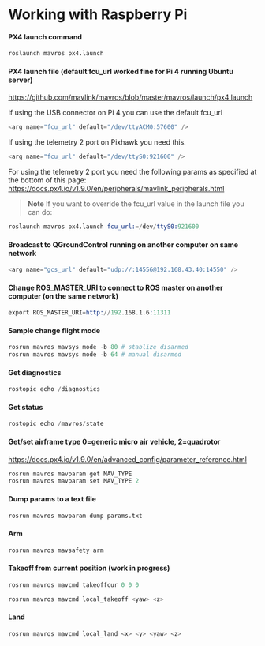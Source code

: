 # Working with Raspberry Pi

#### PX4 launch command
```s
roslaunch mavros px4.launch
```
#### PX4 launch file (default fcu_url worked fine for Pi 4 running Ubuntu server)
https://github.com/mavlink/mavros/blob/master/mavros/launch/px4.launch

If using the USB connector on Pi 4 you can use the default fcu_url
```s
<arg name="fcu_url" default="/dev/ttyACM0:57600" />
```
If using the telemetry 2 port on Pixhawk you need this.
```s
<arg name="fcu_url" default="/dev/ttyS0:921600" />
```
For using the telemetry 2 port you need the following params as specified at the bottom of this page:
https://docs.px4.io/v1.9.0/en/peripherals/mavlink_peripherals.html

> **Note** If you want to override the fcu_url value in the launch file you can do:
```s
roslaunch mavros px4.launch fcu_url:=/dev/ttyS0:921600
```
#### Broadcast to QGroundControl running on another computer on same network
```s
<arg name="gcs_url" default="udp://:14556@192.168.43.40:14550" />
```
#### Change ROS_MASTER_URI to connect to ROS master on another computer (on the same network)
```s
export ROS_MASTER_URI=http://192.168.1.6:11311
```
#### Sample change flight mode
```s
rosrun mavros mavsys mode -b 80 # stablize disarmed
rosrun mavros mavsys mode -b 64 # manual disarmed
```
#### Get diagnostics
```s
rostopic echo /diagnostics
```
#### Get status
```s
rostopic echo /mavros/state
```
#### Get/set airframe type 0=generic micro air vehicle, 2=quadrotor
https://docs.px4.io/v1.9.0/en/advanced_config/parameter_reference.html
```s
rosrun mavros mavparam get MAV_TYPE
rosrun mavros mavparam set MAV_TYPE 2
```
#### Dump params to a text file
```s
rosrun mavros mavparam dump params.txt
```
#### Arm
```s
rosrun mavros mavsafety arm
```
#### Takeoff from current position (work in progress)
```s
rosrun mavros mavcmd takeoffcur 0 0 0

rosrun mavros mavcmd local_takeoff <yaw> <z>
```
#### Land
```s
rosrun mavros mavcmd local_land <x> <y> <yaw> <z>
```